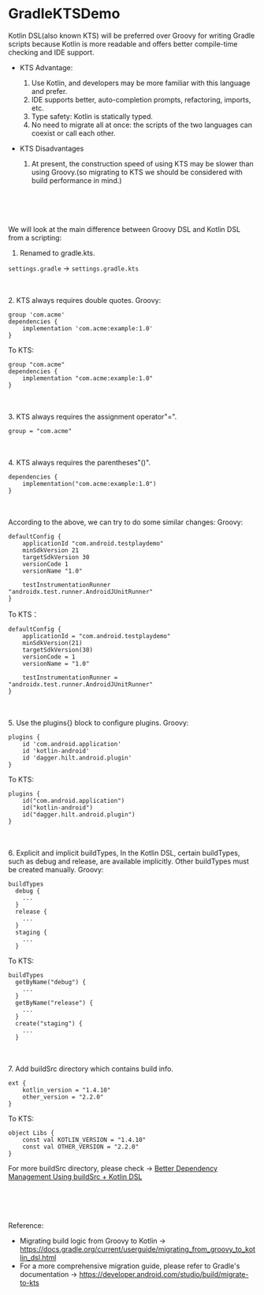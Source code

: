 # GradleKTSDemo

Kotlin DSL(also known KTS) will be preferred over Groovy for writing Gradle scripts because Kotlin is more readable and offers better compile-time checking and IDE support. 


 - KTS Advantage:
   1. Use Kotlin, and developers may be more familiar with this language and prefer.
   2. IDE supports better, auto-completion prompts, refactoring, imports, etc.
   3. Type safety: Kotlin is statically typed.
   4. No need to migrate all at once: the scripts of the two languages can coexist or call each other.


 - KTS Disadvantages
   1. At present, the construction speed of using KTS may be slower than using Groovy.(so migrating to KTS we should be considered with build performance in mind.)



<br></br>
<br></br>
We will look at the main difference between Groovy DSL and Kotlin DSL from a scripting:
1. Renamed to gradle.kts.

```settings.gradle``` -> ```settings.gradle.kts```


<br></br>
2. KTS always requires double quotes.
Groovy:
```
group 'com.acme'
dependencies {
    implementation 'com.acme:example:1.0'
}
```
To KTS:
```
group "com.acme"
dependencies {
    implementation "com.acme:example:1.0"
}
```


<br></br>
3. KTS always requires the assignment operator"=".

```
group = "com.acme"                          
```


<br></br>
4. KTS always requires the parentheses"()".

```
dependencies {
    implementation("com.acme:example:1.0")  
}
```

<br></br>
According to the above, we can try to do some similar changes:
Groovy:
```
defaultConfig {
    applicationId "com.android.testplaydemo"
    minSdkVersion 21
    targetSdkVersion 30
    versionCode 1
    versionName "1.0"
 
    testInstrumentationRunner "androidx.test.runner.AndroidJUnitRunner"
}
```
To KTS：
```
defaultConfig {
    applicationId = "com.android.testplaydemo"
    minSdkVersion(21)
    targetSdkVersion(30)
    versionCode = 1
    versionName = "1.0"
 
    testInstrumentationRunner = "androidx.test.runner.AndroidJUnitRunner"
}
```


<br></br>
5. Use the plugins{} block to configure plugins.
Groovy:
```
plugins {
    id 'com.android.application'
    id 'kotlin-android'
    id 'dagger.hilt.android.plugin'
}
```
To KTS:
```
plugins {
    id("com.android.application")
    id("kotlin-android")
    id("dagger.hilt.android.plugin")
}
```


<br></br>
6. Explicit and implicit buildTypes, In the Kotlin DSL, certain buildTypes, such as debug and release, are available implicitly. Other buildTypes must be created manually.
Groovy:
```
buildTypes
  debug {
    ...
  }
  release {
    ...
  }
  staging {
    ...
  }
```
To KTS:
```
buildTypes
  getByName("debug") {
    ...
  }
  getByName("release") {
    ...
  }
  create("staging") {
    ...
  }
```


<br></br>
7. Add buildSrc directory which contains build info.
```
ext {
    kotlin_version = "1.4.10"
    other_version = "2.2.0"
}
```
To KTS:
```
object Libs {
    const val KOTLIN_VERSION = "1.4.10"
    const val OTHER_VERSION = "2.2.0"
}
```
For more buildSrc directory, please check -> [Better Dependency Management Using buildSrc + Kotlin DSL](https://proandroiddev.com/better-dependencies-management-using-buildsrc-kotlin-dsl-eda31cdb81bf)


<br></br>
<br></br>
Reference:
  - Migrating build logic from Groovy to Kotlin -> https://docs.gradle.org/current/userguide/migrating_from_groovy_to_kotlin_dsl.html
  - For a more comprehensive migration guide, please refer to Gradle's documentation -> https://developer.android.com/studio/build/migrate-to-kts


